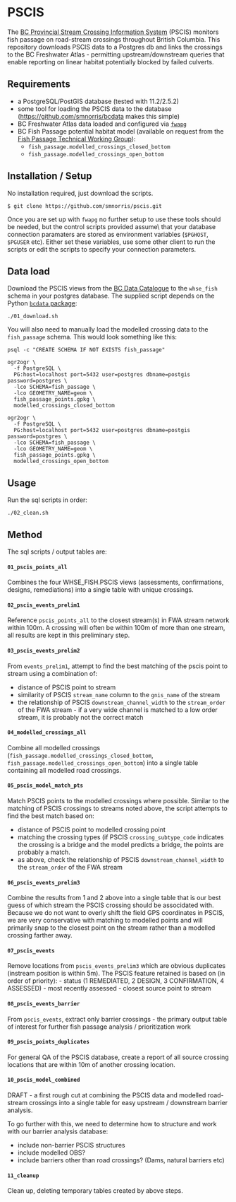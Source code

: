 # PSCIS

The [BC Provincial Stream Crossing Information System](https://www2.gov.bc.ca/gov/content/environment/natural-resource-stewardship/land-based-investment/investment-categories/fish-passage) (PSCIS) monitors fish passage on road-stream crossings throughout British Columbia. This repository downloads  PSCIS data to a Postgres db and links the crossings to the BC Freshwater Atlas - permitting upstream/downstream queries that enable  reporting on linear habitat potentially blocked by failed culverts.

## Requirements

- a PostgreSQL/PostGIS database (tested with 11.2/2.5.2)
- some tool for loading the PSCIS data to the database (https://github.com/smnorris/bcdata makes this simple)
- BC Freshwater Atlas data loaded and configured via [`fwapg`](https://github.com/smnorris/fwapg)
- BC Fish Passage potential habitat model (available on request from the [Fish Passage Technical Working Group](https://www2.gov.bc.ca/gov/content/environment/plants-animals-ecosystems/fish/fish-passage)):
    + `fish_passage.modelled_crossings_closed_bottom`
    + `fish_passage.modelled_crossings_open_bottom`


## Installation / Setup

No installation required, just download the scripts.

    $ git clone https://github.com/smnorris/pscis.git

Once you are set up with `fwapg` no further setup to use these tools should be needed, but the control scripts provided assume\ that your database connection paramaters are stored as environment variables (`$PGHOST`, `$PGUSER` etc). Either set these variables, use some other client to run the scripts or edit the scripts to specify your connection parameters.

## Data load

Download the PSCIS views from the [BC Data Catalogue](https://catalogue.data.gov.bc.ca/dataset?q=pscis) to the `whse_fish` schema in your postgres database. The supplied script depends on the Python [`bcdata` package](https://github.com/smnorris/bcdata):

    ./01_download.sh

You will also need to manually load the modelled crossing data to the `fish_passage` schema. This would look something like this:

```
psql -c "CREATE SCHEMA IF NOT EXISTS fish_passage"

ogr2ogr \
  -f PostgreSQL \
  PG:host=localhost port=5432 user=postgres dbname=postgis password=postgres \
  -lco SCHEMA=fish_passage \
  -lco GEOMETRY_NAME=geom \
  fish_passage_points.gpkg \
  modelled_crossings_closed_bottom

ogr2ogr \
  -f PostgreSQL \
  PG:host=localhost port=5432 user=postgres dbname=postgis password=postgres \
  -lco SCHEMA=fish_passage \
  -lco GEOMETRY_NAME=geom \
  fish_passage_points.gpkg \
  modelled_crossings_open_bottom
```

## Usage

Run the sql scripts in order:

    ./02_clean.sh

## Method

The sql scripts / output tables are:

#### `01_pscis_points_all`

Combines the four WHSE_FISH.PSCIS views (assessments, confirmations, designs, remediations) into a single table with unique crossings.

#### `02_pscis_events_prelim1`

Reference `pscis_points_all` to the closest stream(s) in FWA stream network within 100m. A crossing will often be within 100m of more than one stream, all results are kept in this preliminary step.

#### `03_pscis_events_prelim2`

From `events_prelim1`, attempt to find the best matching of the pscis point to stream using a combination of:

- distance of PSCIS point to stream
- similarity of PSCIS `stream_name` column to the `gnis_name` of the stream
- the relationship of PSCIS `downstream_channel_width` to the `stream_order` of the FWA stream - if a very wide channel is matched to a low order stream, it is probably not the correct match

#### `04_modelled_crossings_all`

Combine all modelled crossings (`fish_passage.modelled_crossings_closed_bottom`, `fish_passage.modelled_crossings_open_bottom`) into a single table containing all modelled road crossings.


#### `05_pscis_model_match_pts`

Match PSCIS points to the modelled crossings where possible. Similar to the matching of PSCIS crossings to streams noted above, the script attempts to find the best match based on:

- distance of PSCIS point to modelled crossing point
- matching the crossing types (if PSCIS `crossing_subtype_code` indicates the crossing is a bridge and the model predicts a bridge, the points are probably a match.
- as above, check the relationship of PSCIS `downstream_channel_width` to the `stream_order` of the FWA stream

#### `06_pscis_events_prelim3`

Combine the results from 1 and 2 above into a single table that is our best guess of which stream the PSCIS crossing should be associdated with. Because we do not want to overly shift the field GPS coordinates in PSCIS, we are very conservative with matching to modelled points and will primarily snap to the closest point on the stream rather than a modelled crossing farther away.

#### `07_pscis_events`

Remove locations from `pscis_events_prelim3` which are obvious duplicates (instream position is within 5m). The PSCIS feature retained is based on (in order of priority):
    - status (1 REMEDIATED, 2 DESIGN, 3 CONFIRMATION, 4 ASSESSED)
    - most recently assessed
    - closest source point to stream

#### `08_pscis_events_barrier`

From `pscis_events`, extract only barrier crossings - the primary output table of interest for further fish passage analysis / prioritization work

#### `09_pscis_points_duplicates`

For general QA of the PSCIS database, create a report of all source crossing locations that are within 10m of another crossing location.

#### `10_pscis_model_combined`

DRAFT - a first rough cut at combining the PSCIS data and modelled road-stream crossings into a single table for easy upstream / downstream barrier analysis.

To go further with this, we need to determine how to structure and work with our barrier analysis database:
 - include non-barrier PSCIS structures
 - include modelled OBS?
 - include barriers other than road crossings? (Dams, natural barriers etc)

#### `11_cleanup`
Clean up, deleting temporary tables created by above steps.
